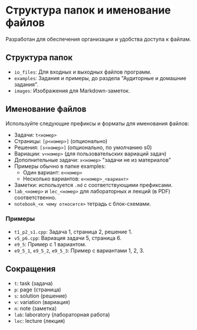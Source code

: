 # Структура папок и именование файлов

Разработан для обеспечения организации и удобства доступа к файлам.

## Структура папок

- `io_files`: Для входных и выходных файлов программ.
- `examples`: Задания и примеры, до раздела "Аудиторные и домашние задания".
- `images`: Изображения для Markdown-заметок.

## Именование файлов

Используйте следующие префиксы и форматы для именования файлов:

- Задачи: `t<номер>`
- Страницы: `[p<номер>]` (опционально)
- Решения: `[s<номер>]` (опционально, по умолчанию s0)
- Вариации: `v<номер>` (для пользовательских вариаций задач)
- Дополнительные задачи: `x<номер>` "задачи не из материалов"
- Примеры обычно в папке examples:
  - Один вариант: `e<номер>`
  - Несколько вариантов: `e<номер>_<вариант>`
- Заметки: используется `.md` с соответствующими префиксами.
- `lab_<номер>` и `lec_<номер>` для лабораторных и лекций (в PDF) соответственно.
- `notebook_<к чему относится>` тетрадь с блок-схемами.

### Примеры

- `t1_p2_s1.cpp`: Задача 1, страница 2, решение 1.
- `v5_p6.cpp`: Вариация задачи 5, страница 6.
- `e9_5`: Пример с 1 вариантом.
- `e9_5_1`, `e9_5_2`, `e9_5_3`: Пример с вариантами 1, 2, 3.

## Сокращения

- `t`: task (задача)
- `p`: page (страница)
- `s`: solution (решение)
- `v`: variation (вариация)
- `n`: note (заметка)
- `lab`: laboratory (лабораторная работа)
- `lec`: lecture (лекция)
